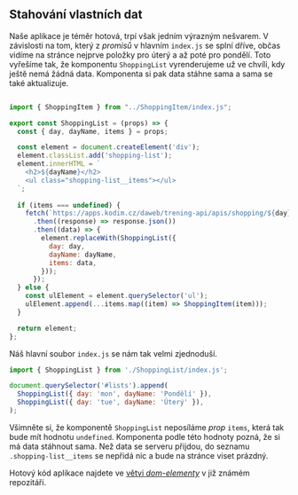 ## Stahování vlastních dat

Naše aplikace je téměr hotová, trpí však jedním výrazným nešvarem. V závislosti na tom, který z *promisů* v hlavním `index.js` se splní dříve, občas vidíme na stránce nejprve položky pro úterý a až poté pro pondělí. Toto vyřešíme tak, že komponentu `ShoppingList` vyrenderujeme už ve chvíli, kdy ještě nemá žádná data. Komponenta si pak data stáhne sama a sama se také aktualizuje. 

```js

import { ShoppingItem } from "../ShoppingItem/index.js";

export const ShoppingList = (props) => {
  const { day, dayName, items } = props;

  const element = document.createElement('div');
  element.classList.add('shopping-list');
  element.innerHTML = `
    <h2>${dayName}</h2>
    <ul class="shopping-list__items"></ul>
  `;
  
  if (items === undefined) {
    fetch(`https://apps.kodim.cz/daweb/trening-api/apis/shopping/${day}`)
      .then((response) => response.json())
      .then((data) => {
        element.replaceWith(ShoppingList({
          day: day,
          dayName: dayName,
          items: data,
        }));
      });
  } else {
    const ulElement = element.querySelector('ul');
    ulElement.append(...items.map((item) => ShoppingItem(item)));
  }

  return element;
};
```

Náš hlavní soubor `index.js` se nám tak velmi zjednoduší.

```js
import { ShoppingList } from './ShoppingList/index.js';

document.querySelector('#lists').append(
  ShoppingList({ day: 'mon', dayName: 'Pondělí' }),
  ShoppingList({ day: 'tue', dayName: 'Úterý' }),
);
```

Všimněte si, že komponentě `ShoppingList` neposíláme *prop* `items`, která tak bude mít hodnotu `undefined`. Komponenta podle této hodnoty pozná, že si má data stáhnout sama. Než data se serveru přijdou, do seznamu `.shopping-list__items` se nepřidá nic a bude na stránce viset prázdný.

Hotový kód aplikace najdete ve [větvi *dom-elementy*](https://github.com/Czechitas-podklady-WEB/prvni-komponenta/tree/dom-elementy) v již známém repozitáři.
